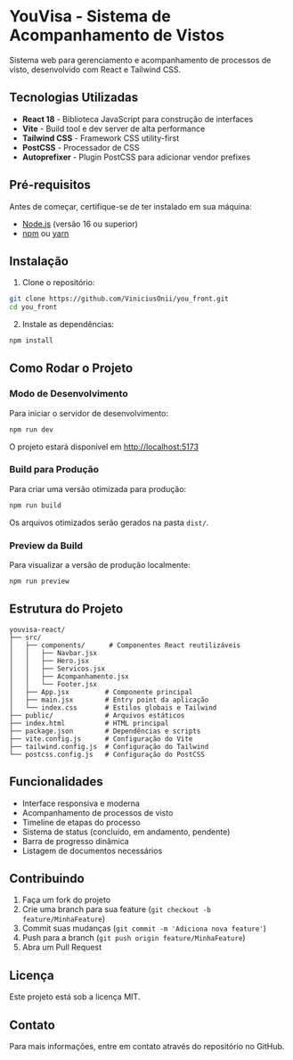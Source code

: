 # YouVisa - Sistema de Acompanhamento de Vistos

Sistema web para gerenciamento e acompanhamento de processos de visto, desenvolvido com React e Tailwind CSS.

## Tecnologias Utilizadas

- **React 18** - Biblioteca JavaScript para construção de interfaces
- **Vite** - Build tool e dev server de alta performance
- **Tailwind CSS** - Framework CSS utility-first
- **PostCSS** - Processador de CSS
- **Autoprefixer** - Plugin PostCSS para adicionar vendor prefixes

## Pré-requisitos

Antes de começar, certifique-se de ter instalado em sua máquina:

- [Node.js](https://nodejs.org/) (versão 16 ou superior)
- [npm](https://www.npmjs.com/) ou [yarn](https://yarnpkg.com/)

## Instalação

1. Clone o repositório:

```bash
git clone https://github.com/ViniciusOnii/you_front.git
cd you_front
```

2. Instale as dependências:

```bash
npm install
```

## Como Rodar o Projeto

### Modo de Desenvolvimento

Para iniciar o servidor de desenvolvimento:

```bash
npm run dev
```

O projeto estará disponível em [http://localhost:5173](http://localhost:5173)

### Build para Produção

Para criar uma versão otimizada para produção:

```bash
npm run build
```

Os arquivos otimizados serão gerados na pasta `dist/`.

### Preview da Build

Para visualizar a versão de produção localmente:

```bash
npm run preview
```

## Estrutura do Projeto

```
youvisa-react/
├── src/
│   ├── components/      # Componentes React reutilizáveis
│   │   ├── Navbar.jsx
│   │   ├── Hero.jsx
│   │   ├── Servicos.jsx
│   │   ├── Acompanhamento.jsx
│   │   └── Footer.jsx
│   ├── App.jsx         # Componente principal
│   ├── main.jsx        # Entry point da aplicação
│   └── index.css       # Estilos globais e Tailwind
├── public/             # Arquivos estáticos
├── index.html          # HTML principal
├── package.json        # Dependências e scripts
├── vite.config.js      # Configuração do Vite
├── tailwind.config.js  # Configuração do Tailwind
└── postcss.config.js   # Configuração do PostCSS
```

## Funcionalidades

- Interface responsiva e moderna
- Acompanhamento de processos de visto
- Timeline de etapas do processo
- Sistema de status (concluído, em andamento, pendente)
- Barra de progresso dinâmica
- Listagem de documentos necessários

## Contribuindo

1. Faça um fork do projeto
2. Crie uma branch para sua feature (`git checkout -b feature/MinhaFeature`)
3. Commit suas mudanças (`git commit -m 'Adiciona nova feature'`)
4. Push para a branch (`git push origin feature/MinhaFeature`)
5. Abra um Pull Request

## Licença

Este projeto está sob a licença MIT.

## Contato

Para mais informações, entre em contato através do repositório no GitHub.
